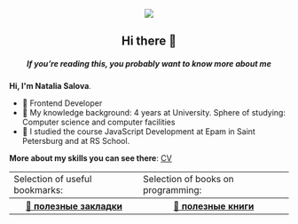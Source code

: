 <p align="center"><img src="https://sun1-17.userapi.com/j0NFOPGmh5wP44xhrOROnLQGOU5U9PeIrO0JVg/kcJkcSl1Z-Y.jpg"></p>
<h2 align="center"> Hi there 👋 </h2>
<h5 align="center">If you’re reading this, you probably want to know more about me</h5>

**Hi, I'm Natalia Salova**. 
- 🦴 Frontend Developer
- 🔭 My knowledge background: 4 years at University. Sphere of studying: Computer science and computer facilities
- 🌱 I studied the course JavaScript Development at Epam in Saint Petersburg and at RS School.

**More about my skills you can see there**:
[CV](https://r144yh.github.io/cv/)

<table>
  <tr>
    <td>Selection of useful bookmarks:</td>
    <td>Selection of books on programming:</td>
  </tr>
  <tr>
    <th><a href="https://github.com/r144yh/r144yh/blob/useful-resource/README.md"> 📑 полезные закладки</a></th>
    <th><a href="https://github.com/r144yh/r144yh/blob/useful-books/README.md">📘 полезные книги</a></th>
  </tr>
</table>


<!--
**r144yh/r144yh** is a ✨ _special_ ✨ repository because its `README.md` (this file) appears on your GitHub profile.

Here are some ideas to get you started:

- 🔭 I’m currently working on ...
- 🌱 I’m currently learning ...
- 👯 I’m looking to collaborate on ...
- 🤔 I’m looking for help with ...
- 💬 Ask me about ...
- 📫 How to reach me: ...
- 😄 Pronouns: ...
- ⚡ Fun fact: ...
-->
